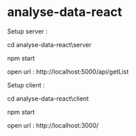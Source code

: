 # analyse-data-react

Setup server :

cd analyse-data-react\server

npm start

open url : http://localhost:5000/api/getList

Setup client : 

cd analyse-data-react\client

npm start

open url : http://localhost:3000/
